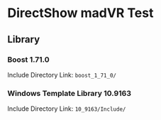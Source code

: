 # DirectShow madVR Test

## Library

### Boost 1.71.0
Include Directory Link: `boost_1_71_0/`

### Windows Template Library 10.9163
Include Directory Link: `10_9163/Include/`